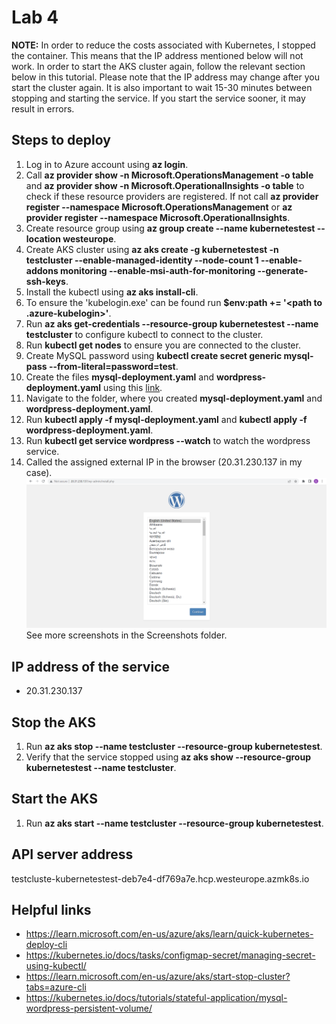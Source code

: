 # Lab 4
**NOTE:** In order to reduce the costs associated with Kubernetes, I stopped the container.
This means that the IP address mentioned below will not work.
In order to start the AKS cluster again, follow the relevant section below in this tutorial.
Please note that the IP address may change after you start the cluster again.
It is also important to wait 15-30 minutes between stopping and starting the service.
If you start the service sooner, it may result in errors.

## Steps to deploy
1. Log in to Azure account using **az login**.
2. Call **az provider show -n Microsoft.OperationsManagement -o table**
and **az provider show -n Microsoft.OperationalInsights -o table** to check if these resource providers are registered.
If not call **az provider register --namespace Microsoft.OperationsManagement** or
**az provider register --namespace Microsoft.OperationalInsights**.
3. Create resource group using **az group create --name kubernetestest  --location westeurope**.
4. Create AKS cluster using **az aks create -g kubernetestest -n testcluster --enable-managed-identity --node-count 1 --enable-addons monitoring --enable-msi-auth-for-monitoring --generate-ssh-keys**.
5. Install the kubectl using **az aks install-cli**.
6. To ensure the 'kubelogin.exe' can be found run **$env:path += '<path to .azure-kubelogin>'**.
7. Run **az aks get-credentials --resource-group kubernetestest --name testcluster** to configure kubectl to connect to the cluster.
8. Run **kubectl get nodes** to ensure you are connected to the cluster.
9. Create MySQL password using **kubectl create secret generic mysql-pass --from-literal=password=test**.
10. Create the files **mysql-deployment.yaml** and **wordpress-deployment.yaml** using this [link](https://kubernetes.io/docs/tutorials/stateful-application/mysql-wordpress-persistent-volume/).
11. Navigate to the folder, where you created **mysql-deployment.yaml** and **wordpress-deployment.yaml**.
12. Run **kubectl apply -f mysql-deployment.yaml** and **kubectl apply -f wordpress-deployment.yaml**.
13. Run **kubectl get service wordpress --watch** to watch the wordpress service.
14. Called the assigned external IP in the browser (20.31.230.137 in my case).
![Wordpress](Screenshots/wordpress.png)
See more screenshots in the Screenshots folder.

## IP address of the service
* 20.31.230.137

## Stop the AKS
1. Run **az aks stop --name testcluster --resource-group kubernetestest**.
2. Verify that the service stopped using **az aks show --resource-group kubernetestest --name testcluster**.

## Start the AKS
1. Run **az aks start --name testcluster --resource-group kubernetestest**.

## API server address
testcluste-kubernetestest-deb7e4-df769a7e.hcp.westeurope.azmk8s.io

## Helpful links
* https://learn.microsoft.com/en-us/azure/aks/learn/quick-kubernetes-deploy-cli
* https://kubernetes.io/docs/tasks/configmap-secret/managing-secret-using-kubectl/
* https://learn.microsoft.com/en-us/azure/aks/start-stop-cluster?tabs=azure-cli
* https://kubernetes.io/docs/tutorials/stateful-application/mysql-wordpress-persistent-volume/